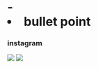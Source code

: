 # - <li> bullet point
### instagram
<img src="https://img.shields.io/badge/instagram-FF0069?style=for-the-badge&logo=instagram&logoColor=white">
<a href="https://www.instagram.com/oiwlsdud/" target="_blank">
<img src="https://img.shields.io/badge/instagram-FF0069?style=for-the-badge&logo=instagram&logoColor=white">
</a>